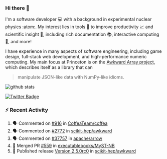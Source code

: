 ### Hi there 👋 

I'm a software developer 💻 with a background in experimental nuclear physics :atom:. My interest lies in tools :wrench: to improve productivity :chart_with_upwards_trend: and scientific insight :telescope:, including rich documentation 📚, interactive computing 🧮, and more! 

I have experience in many aspects of software engineering, including game design, full-stack web development, and high-performance numeric computing. My main focus at Princeton is on the [Awkward Array project](awkward-array.org/), which describes itself as a library that can 
> manipulate JSON-like data with NumPy-like idioms.

![github stats](https://github-readme-stats.vercel.app/api?username=agoose77&show_icons=true&hide_rank=true&hide_title=true&bg_color=30,e76445,904e95&text_color=efe3ec&icon_color=efe3ec)
<!--
**agoose77/agoose77** is a ✨ _special_ ✨ repository because its `README.md` (this file) appears on your GitHub profile.

Here are some ideas to get you started:

- 🔭 I’m currently working on ...
- 🌱 I’m currently learning ...
- 👯 I’m looking to collaborate on ...
- 🤔 I’m looking for help with ...
- 💬 Ask me about ...
- 📫 How to reach me: ...
- 😄 Pronouns: ...
- ⚡ Fun fact: ...
-->

[![Twitter Badge](https://img.shields.io/twitter/follow/agoose77?style=flat-square&logo=Twitter&logoColor=white&color=cornflowerblue)](https://twitter.com/agoose77)

### :zap: Recent Activity

<!--START_SECTION:activity-->
1. 🗣 Commented on [#916](https://github.com/CoffeaTeam/coffea/pull/916#issuecomment-1782891678) in [CoffeaTeam/coffea](https://github.com/CoffeaTeam/coffea)
2. 🗣 Commented on [#2772](https://github.com/scikit-hep/awkward/issues/2772#issuecomment-1782710657) in [scikit-hep/awkward](https://github.com/scikit-hep/awkward)
3. 🗣 Commented on [#37757](https://github.com/apache/arrow/issues/37757#issuecomment-1782706357) in [apache/arrow](https://github.com/apache/arrow)
4. 🎉 Merged PR [#559](https://github.com/executablebooks/MyST-NB/pull/559) in [executablebooks/MyST-NB](https://github.com/executablebooks/MyST-NB)
5. 🚀 Published release [Version 2.5.0rc0](https://github.com/scikit-hep/awkward/releases/tag/v2.5.0rc0) in [scikit-hep/awkward](https://github.com/scikit-hep/awkward)
<!--END_SECTION:activity-->
